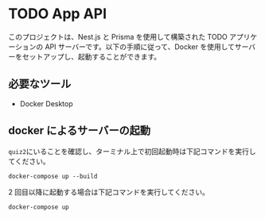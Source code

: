# TODO App API

このプロジェクトは、Nest.js と Prisma を使用して構築された TODO アプリケーションの API サーバーです。以下の手順に従って、Docker を使用してサーバーをセットアップし、起動することができます。

## 必要なツール

- Docker Desktop

## docker によるサーバーの起動

`quiz2`にいることを確認し、ターミナル上で初回起動時は下記コマンドを実行してください。

`docker-compose up --build`

2 回目以降に起動する場合は下記コマンドを実行してください。

`docker-compose up`
